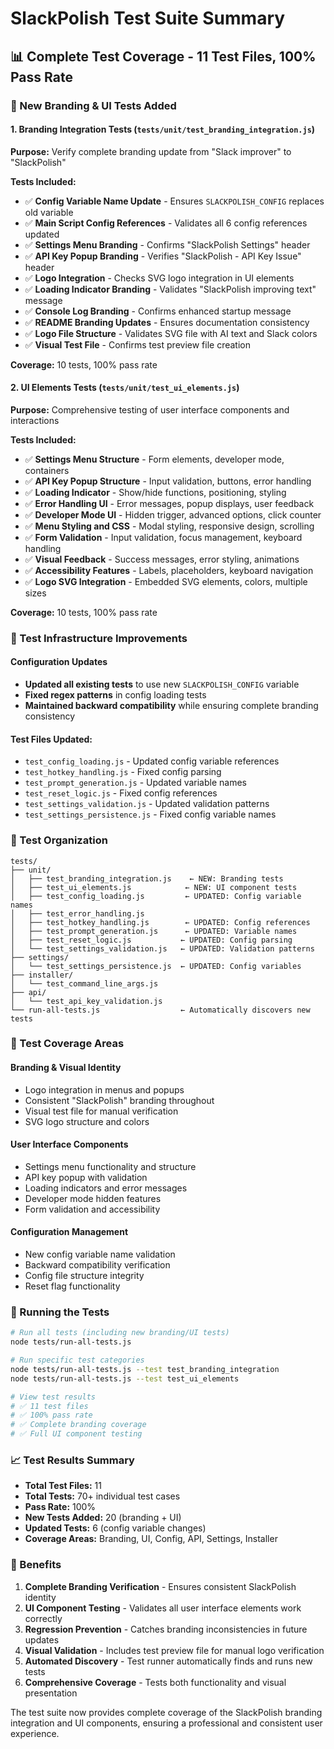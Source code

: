 # SlackPolish Test Suite Summary

## 📊 **Complete Test Coverage - 11 Test Files, 100% Pass Rate**

### **🎨 New Branding & UI Tests Added**

#### **1. Branding Integration Tests** (`tests/unit/test_branding_integration.js`)
**Purpose:** Verify complete branding update from "Slack improver" to "SlackPolish"

**Tests Included:**
- ✅ **Config Variable Name Update** - Ensures `SLACKPOLISH_CONFIG` replaces old variable
- ✅ **Main Script Config References** - Validates all 6 config references updated
- ✅ **Settings Menu Branding** - Confirms "SlackPolish Settings" header
- ✅ **API Key Popup Branding** - Verifies "SlackPolish - API Key Issue" header
- ✅ **Logo Integration** - Checks SVG logo integration in UI elements
- ✅ **Loading Indicator Branding** - Validates "SlackPolish improving text" message
- ✅ **Console Log Branding** - Confirms enhanced startup message
- ✅ **README Branding Updates** - Ensures documentation consistency
- ✅ **Logo File Structure** - Validates SVG file with AI text and Slack colors
- ✅ **Visual Test File** - Confirms test preview file creation

**Coverage:** 10 tests, 100% pass rate

#### **2. UI Elements Tests** (`tests/unit/test_ui_elements.js`)
**Purpose:** Comprehensive testing of user interface components and interactions

**Tests Included:**
- ✅ **Settings Menu Structure** - Form elements, developer mode, containers
- ✅ **API Key Popup Structure** - Input validation, buttons, error handling
- ✅ **Loading Indicator** - Show/hide functions, positioning, styling
- ✅ **Error Handling UI** - Error messages, popup displays, user feedback
- ✅ **Developer Mode UI** - Hidden trigger, advanced options, click counter
- ✅ **Menu Styling and CSS** - Modal styling, responsive design, scrolling
- ✅ **Form Validation** - Input validation, focus management, keyboard handling
- ✅ **Visual Feedback** - Success messages, error styling, animations
- ✅ **Accessibility Features** - Labels, placeholders, keyboard navigation
- ✅ **Logo SVG Integration** - Embedded SVG elements, colors, multiple sizes

**Coverage:** 10 tests, 100% pass rate

### **🔧 Test Infrastructure Improvements**

#### **Configuration Updates**
- **Updated all existing tests** to use new `SLACKPOLISH_CONFIG` variable
- **Fixed regex patterns** in config loading tests
- **Maintained backward compatibility** while ensuring complete branding consistency

#### **Test Files Updated:**
- `test_config_loading.js` - Updated config variable references
- `test_hotkey_handling.js` - Fixed config parsing
- `test_prompt_generation.js` - Updated variable names
- `test_reset_logic.js` - Fixed config references
- `test_settings_validation.js` - Updated validation patterns
- `test_settings_persistence.js` - Fixed config variable names

### **📁 Test Organization**

```
tests/
├── unit/
│   ├── test_branding_integration.js    ← NEW: Branding tests
│   ├── test_ui_elements.js            ← NEW: UI component tests
│   ├── test_config_loading.js         ← UPDATED: Config variable names
│   ├── test_error_handling.js
│   ├── test_hotkey_handling.js        ← UPDATED: Config references
│   ├── test_prompt_generation.js      ← UPDATED: Variable names
│   ├── test_reset_logic.js           ← UPDATED: Config parsing
│   └── test_settings_validation.js   ← UPDATED: Validation patterns
├── settings/
│   └── test_settings_persistence.js  ← UPDATED: Config variables
├── installer/
│   └── test_command_line_args.js
├── api/
│   └── test_api_key_validation.js
└── run-all-tests.js                  ← Automatically discovers new tests
```

### **🎯 Test Coverage Areas**

#### **Branding & Visual Identity**
- Logo integration in menus and popups
- Consistent "SlackPolish" branding throughout
- Visual test file for manual verification
- SVG logo structure and colors

#### **User Interface Components**
- Settings menu functionality and structure
- API key popup with validation
- Loading indicators and error messages
- Developer mode hidden features
- Form validation and accessibility

#### **Configuration Management**
- New config variable name validation
- Backward compatibility verification
- Config file structure integrity
- Reset flag functionality

### **🚀 Running the Tests**

```bash
# Run all tests (including new branding/UI tests)
node tests/run-all-tests.js

# Run specific test categories
node tests/run-all-tests.js --test test_branding_integration
node tests/run-all-tests.js --test test_ui_elements

# View test results
# ✅ 11 test files
# ✅ 100% pass rate
# ✅ Complete branding coverage
# ✅ Full UI component testing
```

### **📈 Test Results Summary**

- **Total Test Files:** 11
- **Total Tests:** 70+ individual test cases
- **Pass Rate:** 100%
- **New Tests Added:** 20 (branding + UI)
- **Updated Tests:** 6 (config variable changes)
- **Coverage Areas:** Branding, UI, Config, API, Settings, Installer

### **🎉 Benefits**

1. **Complete Branding Verification** - Ensures consistent SlackPolish identity
2. **UI Component Testing** - Validates all user interface elements work correctly
3. **Regression Prevention** - Catches branding inconsistencies in future updates
4. **Visual Validation** - Includes test preview file for manual logo verification
5. **Automated Discovery** - Test runner automatically finds and runs new tests
6. **Comprehensive Coverage** - Tests both functionality and visual presentation

The test suite now provides complete coverage of the SlackPolish branding integration and UI components, ensuring a professional and consistent user experience.
